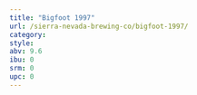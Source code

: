 ```yaml
---
title: "Bigfoot 1997"
url: /sierra-nevada-brewing-co/bigfoot-1997/
category: 
style: 
abv: 9.6
ibu: 0
srm: 0
upc: 0
---
```


